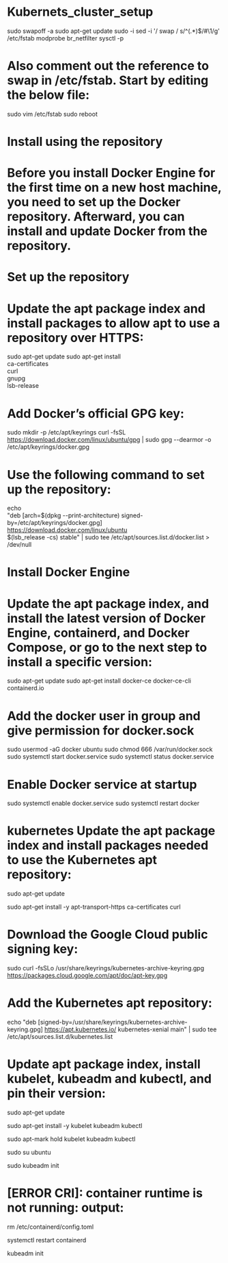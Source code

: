 # Kubernets_cluster_setup
sudo swapoff -a
sudo apt-get update
sudo -i
sed -i '/ swap / s/^\(.*\)$/#\1/g' /etc/fstab
modprobe br_netfilter
sysctl -p
# Also comment out the reference to swap in /etc/fstab. Start by editing the below file:
sudo vim  /etc/fstab
sudo reboot

# Install using the repository
# Before you install Docker Engine for the first time on a new host machine, you need to set up the Docker repository. Afterward, you can install and update Docker from the repository.

# Set up the repository
# Update the apt package index and install packages to allow apt to use a repository over HTTPS:

 sudo apt-get update
 sudo apt-get install \
    ca-certificates \
    curl \
    gnupg \
    lsb-release
# Add Docker’s official GPG key:

 sudo mkdir -p /etc/apt/keyrings
 curl -fsSL https://download.docker.com/linux/ubuntu/gpg | sudo gpg --dearmor -o /etc/apt/keyrings/docker.gpg
# Use the following command to set up the repository:

 echo \
  "deb [arch=$(dpkg --print-architecture) signed-by=/etc/apt/keyrings/docker.gpg] https://download.docker.com/linux/ubuntu \
  $(lsb_release -cs) stable" | sudo tee /etc/apt/sources.list.d/docker.list > /dev/null
# Install Docker Engine
# Update the apt package index, and install the latest version of Docker Engine, containerd, and Docker Compose, or go to the next step to install a specific version:

 sudo apt-get update
 sudo apt-get install docker-ce docker-ce-cli containerd.io 
 # Add the docker user in group and give permission for docker.sock
 
sudo usermod -aG docker ubuntu
sudo chmod 666 /var/run/docker.sock
sudo systemctl start docker.service
sudo systemctl status docker.service
# Enable Docker service at startup
sudo systemctl enable docker.service
sudo systemctl restart docker

# kubernetes Update the apt package index and install packages needed to use the Kubernetes apt repository:

sudo apt-get update

sudo apt-get install -y apt-transport-https ca-certificates curl

# Download the Google Cloud public signing key:

sudo curl -fsSLo /usr/share/keyrings/kubernetes-archive-keyring.gpg https://packages.cloud.google.com/apt/doc/apt-key.gpg

# Add the Kubernetes apt repository:

echo "deb [signed-by=/usr/share/keyrings/kubernetes-archive-keyring.gpg] https://apt.kubernetes.io/ kubernetes-xenial main" | sudo tee /etc/apt/sources.list.d/kubernetes.list

# Update apt package index, install kubelet, kubeadm and kubectl, and pin their version:

sudo apt-get update

sudo apt-get install -y kubelet kubeadm kubectl

sudo apt-mark hold kubelet kubeadm kubectl

sudo su ubuntu

sudo kubeadm init

# [ERROR CRI]: container runtime is not running: output:

rm /etc/containerd/config.toml

systemctl restart containerd

kubeadm init

